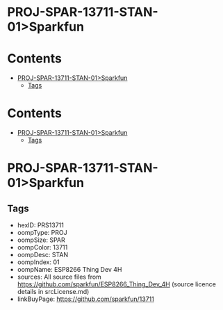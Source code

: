 
PROJ-SPAR-13711-STAN-01>Sparkfun
================================

Contents
========

* [PROJ-SPAR-13711-STAN-01>Sparkfun](#proj-spar-13711-stan-01sparkfun)
	* [Tags](#tags)

Contents
========

* [PROJ-SPAR-13711-STAN-01>Sparkfun](#proj-spar-13711-stan-01sparkfun)
	* [Tags](#tags)

# PROJ-SPAR-13711-STAN-01>Sparkfun

## Tags

- hexID: PRS13711
- oompType: PROJ
- oompSize: SPAR
- oompColor: 13711
- oompDesc: STAN
- oompIndex: 01
- oompName: ESP8266 Thing Dev 4H
- sources: All source files from https://github.com/sparkfun/ESP8266_Thing_Dev_4H (source licence details in srcLicense.md)
- linkBuyPage: https://github.com/sparkfun/13711
